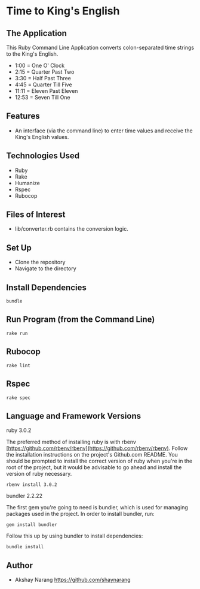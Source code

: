 # Time to King's English

## The Application
This Ruby Command Line Application converts colon-separated time strings to the King's English.

- 1:00 = One O' Clock
- 2:15 = Quarter Past Two
- 3:30 = Half Past Three
- 4:45 = Quarter Till Five
- 11:11 = Eleven Past Eleven
- 12:53 = Seven Till One

## Features
- An interface (via the command line) to enter time values and receive the King's English values.

## Technologies Used
- Ruby
- Rake
- Humanize
- Rspec
- Rubocop

## Files of Interest
- lib/converter.rb contains the conversion logic.

## Set Up
- Clone the repository
- Navigate to the directory

## Install Dependencies
```
bundle
```

## Run Program (from the Command Line)
```
rake run
```

## Rubocop
```
rake lint
```

## Rspec
```
rake spec
```

## Language and Framework Versions

ruby 3.0.2

The preferred method of installing ruby is with rbenv [https://github.com/rbenv/rbenv](https://github.com/rbenv/rbenv).
Follow the installation instructions on the project's Github.com README. You should be prompted to install the correct
version of ruby when you're in the root of the project, but it would be advisable to go ahead and install the version
of ruby necessary.

```
rbenv install 3.0.2
```

bundler 2.2.22

The first gem you're going to need is bundler, which is used for managing packages used in the project. In order to
install bundler, run:

```
gem install bundler
```

Follow this up by using bundler to install dependencies:

```
bundle install
```

## Author
- Akshay Narang <https://github.com/shaynarang>
